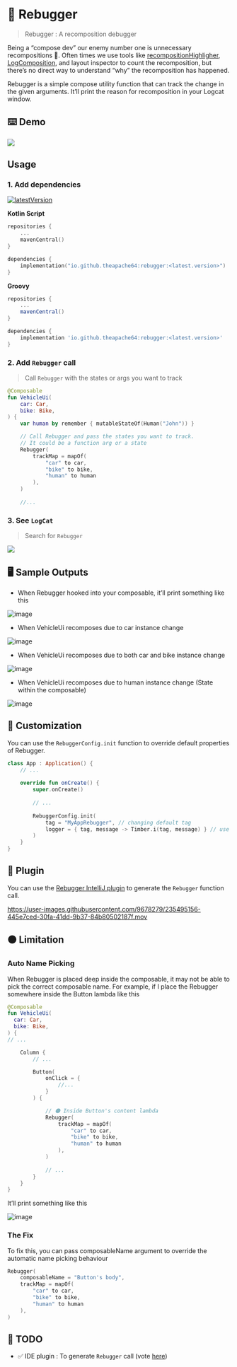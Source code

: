 # 🐞 Rebugger

> Rebugger : A recomposition debugger

Being a “compose dev” our enemy number one is unnecessary recompositions 🤕. Often times we use tools like [recompositionHighligher](https://github.com/theapache64/boil/blob/master/files/RecompositionHighlighter.kt), [LogComposition](https://github.com/theapache64/boil/blob/master/files/LogComposition.kt), and layout inspector to count the recomposition, but there’s no direct way to understand “why” the recomposition has happened.

Rebugger is a simple compose utility function that can track the change in the given arguments. It’ll print the reason for recomposition in your Logcat window.

## ⌨️ Demo

![](https://i.imgur.com/jztXzP9.png)

## Usage

### 1. Add dependencies

[![latestVersion](https://jitpack.io/v/theapache64/rebugger.svg)](https://jitpack.io/#theapache64/rebugger)

**Kotlin Script**

```kotlin
repositories {
    ...
    mavenCentral()
}

dependencies {
    implementation("io.github.theapache64:rebugger:<latest.version>")
}
```

**Groovy**

```groovy
repositories {
    ...
    mavenCentral() 
}

dependencies {
    implementation 'io.github.theapache64:rebugger:<latest.version>'
}
```


### 2. Add `Rebugger` call

> Call `Rebugger` with the states or args you want to track

```kotlin
@Composable
fun VehicleUi(
    car: Car,
    bike: Bike,
) {
    var human by remember { mutableStateOf(Human("John")) }

    // Call Rebugger and pass the states you want to track. 
    // It could be a function arg or a state
    Rebugger(
        trackMap = mapOf(
            "car" to car,
            "bike" to bike,
            "human" to human
        ),
    )
    
    //...
```

### 3. See `LogCat`

> Search for `Rebugger`

![](https://i.imgur.com/jztXzP9.png)


## 🖥 Sample Outputs

- When Rebugger hooked into your composable, it’ll print something like this

![image](https://user-images.githubusercontent.com/9678279/228623885-b0516fbd-518b-4135-9016-1928c57bc0c1.png)

- When VehicleUi recomposes due to car instance change

![image](https://user-images.githubusercontent.com/9678279/228624041-e6143b07-ca19-4c03-b49f-9b5bee7f936d.png)

- When VehicleUi recomposes due to both  car and bike instance change

![image](https://user-images.githubusercontent.com/9678279/228624288-498558a1-697a-46e7-99a6-e2c53ff1f975.png)

- When VehicleUi recomposes due to human instance change (State within the composable)

![image](https://user-images.githubusercontent.com/9678279/228624484-c1de1112-c13c-4b9b-8788-e2a4b917368e.png)

## 🎨 Customization

You can use the `RebuggerConfig.init` function to override default properties of Rebugger. 

```kotlin
class App : Application() {
    // ...
    
    override fun onCreate() {
        super.onCreate()
        
        // ...
        
        RebuggerConfig.init(
            tag = "MyAppRebugger", // changing default tag
            logger = { tag, message -> Timber.i(tag, message) } // use Timber for logging
        )
    }
}
```

## 🔌 Plugin

You can use the [Rebugger IntelliJ plugin](https://plugins.jetbrains.com/plugin/21633-rebugger) to generate the `Rebugger` function call.

https://user-images.githubusercontent.com/9678279/235495156-445e7ced-30fa-41dd-9b37-84b80502187f.mov


## 🟠 Limitation

### Auto Name Picking

When Rebugger is placed deep inside the composable, it may not be able to pick the correct composable name. For example, if I place the Rebugger somewhere inside the Button lambda like this

```kotlin
@Composable
fun VehicleUi(
  car: Car,
  bike: Bike,
) {
// ...

    Column {
        // ...

        Button(
            onClick = {
                //...
            }
        ) {

            // 🟠 Inside Button's content lambda
            Rebugger(
                trackMap = mapOf(
                    "car" to car,
                    "bike" to bike,
                    "human" to human
                ),
            )
            
            // ...
        }
    }
}
```

It’ll print something like this

![image](https://user-images.githubusercontent.com/9678279/229018052-97d66da3-c716-4553-a930-92ca740facc2.png)


### The Fix

To fix this, you can pass composableName argument to override the automatic name picking behaviour

```kotlin
Rebugger(
    composableName = "Button's body",
    trackMap = mapOf(
        "car" to car,
        "bike" to bike,
        "human" to human
    ),
)
```

## 🌇 TODO

- ✅ IDE plugin : To generate `Rebugger` call (vote [here](https://github.com/theapache64/rebugger/issues/1))
